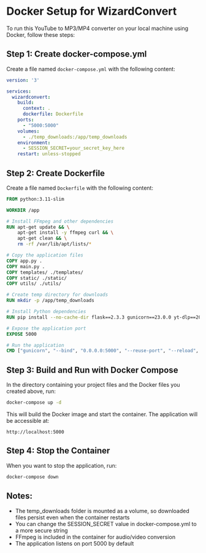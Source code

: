 # Docker Setup for WizardConvert

To run this YouTube to MP3/MP4 converter on your local machine using Docker, follow these steps:

## Step 1: Create docker-compose.yml
Create a file named `docker-compose.yml` with the following content:

```yaml
version: '3'

services:
  wizardconvert:
    build:
      context: .
      dockerfile: Dockerfile
    ports:
      - "5000:5000"
    volumes:
      - ./temp_downloads:/app/temp_downloads
    environment:
      - SESSION_SECRET=your_secret_key_here
    restart: unless-stopped
```

## Step 2: Create Dockerfile
Create a file named `Dockerfile` with the following content:

```dockerfile
FROM python:3.11-slim

WORKDIR /app

# Install FFmpeg and other dependencies
RUN apt-get update && \
    apt-get install -y ffmpeg curl && \
    apt-get clean && \
    rm -rf /var/lib/apt/lists/*

# Copy the application files
COPY app.py .
COPY main.py .
COPY templates/ ./templates/
COPY static/ ./static/
COPY utils/ ./utils/

# Create temp directory for downloads
RUN mkdir -p /app/temp_downloads

# Install Python dependencies
RUN pip install --no-cache-dir flask==2.3.3 gunicorn==23.0.0 yt-dlp==2023.11.16 pytube==15.0.0 flask-sqlalchemy==3.1.1 psycopg2-binary==2.9.9 email-validator==2.1.0

# Expose the application port
EXPOSE 5000

# Run the application
CMD ["gunicorn", "--bind", "0.0.0.0:5000", "--reuse-port", "--reload", "main:app"]
```

## Step 3: Build and Run with Docker Compose
In the directory containing your project files and the Docker files you created above, run:

```bash
docker-compose up -d
```

This will build the Docker image and start the container. The application will be accessible at:

```
http://localhost:5000
```

## Step 4: Stop the Container
When you want to stop the application, run:

```bash
docker-compose down
```

## Notes:
- The temp_downloads folder is mounted as a volume, so downloaded files persist even when the container restarts
- You can change the SESSION_SECRET value in docker-compose.yml to a more secure string 
- FFmpeg is included in the container for audio/video conversion
- The application listens on port 5000 by default